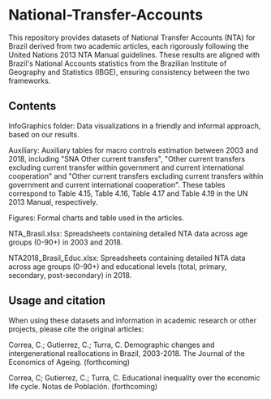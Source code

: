 # National-Transfer-Accounts

This repository provides datasets of National Transfer Accounts (NTA) for Brazil derived from two academic articles, each rigorously following the United Nations 2013 NTA Manual guidelines. These results are aligned with Brazil's National Accounts statistics from the Brazilian Institute of Geography and Statistics (IBGE), ensuring consistency between the two frameworks.

## Contents

InfoGraphics folder: Data visualizations in a friendly and informal approach, based on our results.

Auxiliary: Auxiliary tables for macro controls estimation between 2003 and 2018, including "SNA Other current transfers", "Other current transfers excluding current transfer within government and current international cooperation" and "Other current transfers excluding current transfers within government and current international cooperation". These tables correspond to Table 4.15, Table 4.16, Table 4.17 and Table 4.19 in the UN 2013 Manual, respectively.

Figures: Formal charts and table used in the articles.

NTA_Brasil.xlsx:  Spreadsheets containing detailed NTA data across age groups (0-90+) in 2003 and 2018.

NTA2018_Brasil_Educ.xlsx: Spreadsheets containing detailed NTA data across age groups (0-90+) and educational levels (total, primary, secondary, post-secondary) in 2018.


## Usage and citation

When using these datasets and information in academic research or other projects, please cite the original articles:

Correa, C.; Gutierrez, C.; Turra, C. Demographic changes and intergenerational reallocations in Brazil, 2003-2018. The Journal of the Economics of Ageing. (forthcoming)

Correa, C; Gutierrez, C.; Turra, C. Educational inequality over the economic life cycle. Notas de Población. (forthcoming)
